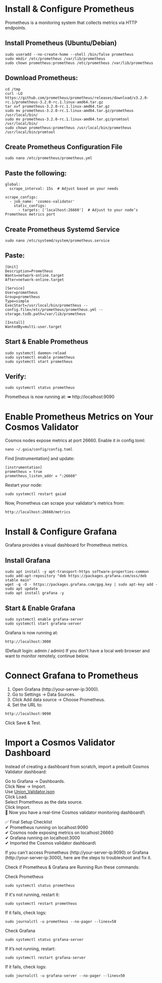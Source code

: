 # Install & Configure Prometheus
Prometheus is a monitoring system that collects metrics via HTTP endpoints.

## Install Prometheus (Ubuntu/Debian)
```
sudo useradd --no-create-home --shell /bin/false prometheus
sudo mkdir /etc/prometheus /var/lib/prometheus
sudo chown prometheus:prometheus /etc/prometheus /var/lib/prometheus
```

## Download Prometheus:
```
cd /tmp
curl -LO https://github.com/prometheus/prometheus/releases/download/v3.2.0-rc.1/prometheus-3.2.0-rc.1.linux-amd64.tar.gz
tar xvf prometheus-3.2.0-rc.1.linux-amd64.tar.gz
sudo mv prometheus-3.2.0-rc.1.linux-amd64.tar.gz/prometheus /usr/local/bin/
sudo mv prometheus-3.2.0-rc.1.linux-amd64.tar.gz/promtool /usr/local/bin/
sudo chown prometheus:prometheus /usr/local/bin/prometheus /usr/local/bin/promtool
```

## Create Prometheus Configuration File
```
sudo nano /etc/prometheus/prometheus.yml
```

## Paste the following:
```
global:
  scrape_interval: 15s  # Adjust based on your needs

scrape_configs:
  - job_name: 'cosmos-validator'
    static_configs:
      - targets: ['localhost:26660']  # Adjust to your node’s Prometheus metrics port
```

## Create Prometheus Systemd Service
```
sudo nano /etc/systemd/system/prometheus.service
```

## Paste:
```
[Unit]
Description=Prometheus
Wants=network-online.target
After=network-online.target

[Service]
User=prometheus
Group=prometheus
Type=simple
ExecStart=/usr/local/bin/prometheus --config.file=/etc/prometheus/prometheus.yml --storage.tsdb.path=/var/lib/prometheus

[Install]
WantedBy=multi-user.target
```
## Start & Enable Prometheus
```
sudo systemctl daemon-reload
sudo systemctl enable prometheus
sudo systemctl start prometheus
```

## Verify:
```
sudo systemctl status prometheus
```
Prometheus is now running at:
➡ http://localhost:9090

# Enable Prometheus Metrics on Your Cosmos Validator
Cosmos nodes expose metrics at port 26660. Enable it in config.toml:
```
nano ~/.gaia/config/config.toml
```
Find [instrumentation] and update:
```
[instrumentation]
prometheus = true
prometheus_listen_addr = ":26660"
```
Restart your node:
```
sudo systemctl restart gaiad
```
Now, Prometheus can scrape your validator's metrics from:
```
http://localhost:26660/metrics
```

# Install & Configure Grafana
Grafana provides a visual dashboard for Prometheus metrics.

## Install Grafana
```
sudo apt install -y apt-transport-https software-properties-common
sudo add-apt-repository "deb https://packages.grafana.com/oss/deb stable main"
wget -q -O - https://packages.grafana.com/gpg.key | sudo apt-key add -
sudo apt update
sudo apt install grafana -y
```

## Start & Enable Grafana
```
sudo systemctl enable grafana-server
sudo systemctl start grafana-server
```
Grafana is now running at:
```
http://localhost:3000
```
(Default login: admin / admin)
If you don't have a local web browser and want to monitor remotely, continue below.

# Connect Grafana to Prometheus
1. Open Grafana (http://your-server-ip:3000).
2. Go to Settings → Data Sources.
3. Click Add data source → Choose Prometheus.
4. Set the URL to:
```
http://localhost:9090
```
Click Save & Test.

# Import a Cosmos Validator Dashboard
Instead of creating a dashboard from scratch, import a prebuilt Cosmos Validator dashboard:

Go to Grafana → Dashboards.\
Click New → Import.\
Use [Union_Validator.json](https://github.com/eastwoodnft/Union-Testnet-9/blob/main/Union_Validator.json)\
Click Load.\
Select Prometheus as the data source.\
Click Import.\
🎉 Now you have a real-time Cosmos validator monitoring dashboard!\

✅ Final Setup Checklist\
✔ Prometheus running on localhost:9090\
✔ Cosmos node exposing metrics on localhost:26660\
✔ Grafana running on localhost:3000\
✔ Imported the Cosmos validator dashboard\

If you can't access Prometheus (http://your-server-ip:9090) or Grafana (http://your-server-ip:3000), here are the steps to troubleshoot and fix it.

Check if Prometheus & Grafana are Running
Run these commands:

Check Prometheus
```
sudo systemctl status prometheus
```
If it's not running, restart it:
```
sudo systemctl restart prometheus
```
If it fails, check logs:
```
sudo journalctl -u prometheus --no-pager --lines=50
```
Check Grafana
```
sudo systemctl status grafana-server
```
If it’s not running, restart:
```
sudo systemctl restart grafana-server
```
If it fails, check logs:
```
sudo journalctl -u grafana-server --no-pager --lines=50
```
